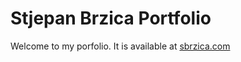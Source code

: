 # Stjepan Brzica Portfolio

Welcome to my porfolio. It is available at [sbrzica.com](https://sbrzica.com)
